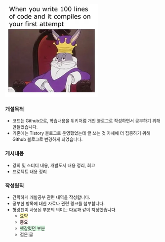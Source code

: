 ![readme_rabbit.png](assets%2Fgitbook%2Fpost_images%2Freadme_rabbit.png)

### 개설목적
+ 코드는 Github으로, 학습내용을 위키처럼 개인 블로그로 작성하면서 공부하기 위해 만들었습니다. 
+ 기존에는 Tistory 블로그로 운영했었는데 글 쓰는 것 자체에 더 집중하기 위해 Github 블로그로 변경하게 되었습니다.

### 게시내용
+ 강의 및 스터디 내용, 개발도서 내용 정리, 회고
+ 프로젝트 내용 정리

### 작성원칙
+ 간략하게 개발공부 관련 내역을 작성합니다.
+ 공부한 항목에 대한 자료나 관련 링크를 첨부합니다.
+ 형광펜이 사용된 부분의 의미는 다음과 같이 지정했습니다.
  + <span style="background-color:#fff5b1">요약</span>
  + <span style="background-color:#FFE6E6">중요</span>
  + <span style="background-color:#DCFFE4">헷갈렸던 부분</span>
  + <span style="background-color:#f0f0f0">접은 글</span>